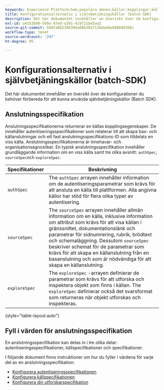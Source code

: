 ```yaml
---
keywords: Experience Platform;hem;populära ämnen;källor;kopplingar;källkopplingar;källor sdk;sdk;SDK
title: Konfigurationsalternativ i självbetjäningskällor (batch-SDK)
description: Det här dokumentet innehåller en översikt över de konfigurationer du behöver förbereda för att kunna använda självbetjäningskällor (Batch SDK).
exl-id: a41b3b80-599a-47ed-a391-419721be5aa2
source-git-commit: 59dfa862388394a68630a7136dee8e8988d0368c
workflow-type: tm+mt
source-wordcount: '297'
ht-degree: 0%

---
```


# Konfigurationsalternativ i självbetjäningskällor (batch-SDK)

Det här dokumentet innehåller en översikt över de konfigurationer du behöver förbereda för att kunna använda självbetjäningskällor (Batch SDK).

## Anslutningsspecifikation

Anslutningsspecifikationerna returnerar en källas kopplingsegenskaper. De innehåller autentiseringsspecifikationer som relaterar till att skapa bas- och källanslutningar och ett fast anslutningsspecifikations-ID som tilldelats en viss källa. Anslutningsspecifikationerna är innehavar- och organisationsagnostiker. En typisk anslutningsspecifikation innehåller grundläggande information om en viss källa samt tre olika avsnitt: `authSpec`, `sourceSpec`och `exploreSpec`.

| Specifikationer | Beskrivning |
| --- | --- |
| `authSpec` | The `authSpec` arrayen innehåller information om de autentiseringsparametrar som krävs för att ansluta en källa till plattformen. Alla angivna källor har stöd för flera olika typer av autentisering. |
| `sourceSpec` | The `sourceSpec` arrayen innehåller allmän information om en källa, inklusive information om attribut som krävs för att visa källan i gränssnittet, dokumentationslänk och parametrar för sidnumrering, rubrik, brödtext och schemaläggning. Dessutom `sourceSpec` beskriver schemat för de parametrar som krävs för att skapa en källanslutning från en basanslutning och som är nödvändiga för att skapa en källanslutning. |
| `exploreSpec` | The `exploreSpec` -arrayen definierar de parametrar som krävs för att utforska och inspektera objekt som finns i källan. The `exploreSpec` definierar också det svarsformat som returneras när objekt utforskas och inspekteras. |

{style=&quot;table-layout:auto&quot;}

## Fyll i värden för anslutningsspecifikation

En anslutningsspecifikation kan delas in i tre olika delar: autentiseringsspecifikationer, källspecifikationer och specifikationer.

I följande dokument finns instruktioner om hur du fyller i värdena för varje del av en anslutningsspecifikation:

* [Konfigurera autentiseringsspecifikationen](./authspec.md)
* [Konfigurera källspecifikationen](./sourcespec.md)
* [Konfigurera din utforskarspecifikation](./explorespec.md)
